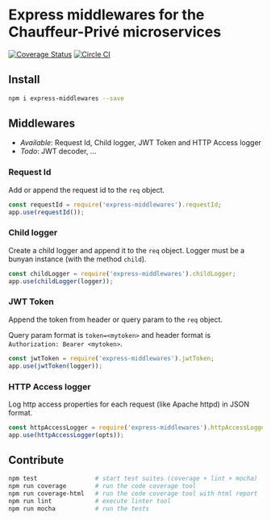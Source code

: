 # Express middlewares for the Chauffeur-Privé microservices

[![Coverage Status](https://coveralls.io/repos/github/transcovo/express-middlewares/badge.svg?branch=master)](https://coveralls.io/github/transcovo/express-middlewares?branch=master)
[![Circle CI](https://circleci.com/gh/transcovo/express-middlewares.svg?style=svg&circle-token=97907b31816956c5736f058b30d8ef31ea0f0eaf)](https://circleci.com/gh/transcovo/express-middlewares)

## Install

```sh
npm i express-middlewares --save
```
## Middlewares

- *Available*: Request Id, Child logger, JWT Token and HTTP Access logger
- *Todo*: JWT decoder, ...

### Request Id

Add or append the request id to the `req` object.

```js
const requestId = require('express-middlewares').requestId;
app.use(requestId());
```

### Child logger

Create a child logger and append it to the `req` object. Logger must be a bunyan instance (with the method `child`).

```js
const childLogger = require('express-middlewares').childLogger;
app.use(childLogger(logger));
```

### JWT Token

Append the token from header or query param to the `req` object.

Query param format is `token=<mytoken>` and header format is `Authorization: Bearer <mytoken>`.  

```js
const jwtToken = require('express-middlewares').jwtToken;
app.use(jwtToken(logger));
```

### HTTP Access logger

Log http access properties for each request (like Apache httpd) in JSON format.

```js
const httpAccessLogger = require('express-middlewares').httpAccessLogger;
app.use(httpAccessLogger(opts));
```

## Contribute

```sh
npm test                # start test suites (coverage + lint + mocha)
npm run coverage        # run the code coverage tool
npm run coverage-html   # run the code coverage tool with html report
npm run lint            # execute linter tool
npm run mocha           # run the tests
```
